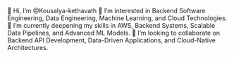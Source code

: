👋 Hi, I’m @Kousalya-kethavath
👀 I’m interested in Backend Software Engineering, Data Engineering, Machine Learning, and Cloud Technologies.
🌱 I’m currently deepening my skills in AWS, Backend Systems, Scalable Data Pipelines, and Advanced ML Models.
💞️ I’m looking to collaborate on Backend API Development, Data-Driven Applications, and Cloud-Native Architectures.
